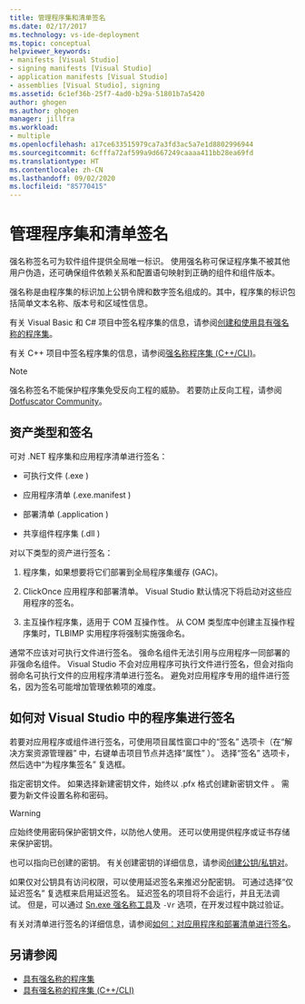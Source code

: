```yaml
---
title: 管理程序集和清单签名
ms.date: 02/17/2017
ms.technology: vs-ide-deployment
ms.topic: conceptual
helpviewer_keywords:
- manifests [Visual Studio]
- signing manifests [Visual Studio]
- application manifests [Visual Studio]
- assemblies [Visual Studio], signing
ms.assetid: 6c1ef36b-25f7-4ad0-b29a-51801b7a5420
author: ghogen
ms.author: ghogen
manager: jillfra
ms.workload:
- multiple
ms.openlocfilehash: a17ce633515979ca7a3fd3ac5a7e1d8802996944
ms.sourcegitcommit: 6cfffa72af599a9d667249caaaa411bb28ea69fd
ms.translationtype: HT
ms.contentlocale: zh-CN
ms.lasthandoff: 09/02/2020
ms.locfileid: "85770415"
---
```

# <a name="manage-assembly-and-manifest-signing"></a>管理程序集和清单签名

强名称签名可为软件组件提供全局唯一标识。 使用强名称可保证程序集不被其他用户伪造，还可确保组件依赖关系和配置语句映射到正确的组件和组件版本。

强名称是由程序集的标识加上公钥令牌和数字签名组成的。其中，程序集的标识包括简单文本名称、版本号和区域性信息。

有关 Visual Basic 和 C# 项目中签名程序集的信息，请参阅[创建和使用具有强名称的程序集](/dotnet/framework/app-domains/create-and-use-strong-named-assemblies)。

有关 C++ 项目中签名程序集的信息，请参阅[强名称程序集 (C++/CLI)](/cpp/dotnet/strong-name-assemblies-assembly-signing-cpp-cli)。

> [!NOTE]
> 强名称签名不能保护程序集免受反向工程的威胁。 若要防止反向工程，请参阅 [Dotfuscator Community](dotfuscator/index.md)。

## <a name="asset-types-and-signing"></a>资产类型和签名

可对 .NET 程序集和应用程序清单进行签名：

- 可执行文件 (.exe  )

- 应用程序清单 (.exe.manifest  )

- 部署清单 (.application  )

- 共享组件程序集 (.dll  )

对以下类型的资产进行签名：

1. 程序集，如果想要将它们部署到全局程序集缓存 (GAC)。

2. ClickOnce 应用程序和部署清单。 Visual Studio 默认情况下将启动对这些应用程序的签名。

3. 主互操作程序集，适用于 COM 互操作性。 从 COM 类型库中创建主互操作程序集时，TLBIMP 实用程序将强制实施强命名。

通常不应该对可执行文件进行签名。 强命名组件无法引用与应用程序一同部署的非强命名组件。 Visual Studio 不会对应用程序可执行文件进行签名，但会对指向弱命名可执行文件的应用程序清单进行签名。 避免对应用程序专用的组件进行签名，因为签名可能增加管理依赖项的难度。

## <a name="how-to-sign-an-assembly-in-visual-studio"></a>如何对 Visual Studio 中的程序集进行签名

若要对应用程序或组件进行签名，可使用项目属性窗口中的“签名”  选项卡（在“解决方案资源管理器”  中，右键单击项目节点并选择“属性”  ）。 选择“签名”  选项卡，然后选中“为程序集签名”  复选框。

指定密钥文件。 如果选择新建密钥文件，始终以 .pfx 格式创建新密钥文件  。 需要为新文件设置名称和密码。

> [!WARNING]
> 应始终使用密码保护密钥文件，以防他人使用。 还可以使用提供程序或证书存储来保护密钥。

也可以指向已创建的密钥。 有关创建密钥的详细信息，请参阅[创建公钥/私钥对](/dotnet/framework/app-domains/how-to-create-a-public-private-key-pair)。

如果仅对公钥具有访问权限，可以使用延迟签名来推迟分配密钥。 可通过选择“仅延迟签名”  复选框来启用延迟签名。 延迟签名的项目将不会运行，并且无法调试。 但是，可以通过 [Sn.exe 强名称工具](/dotnet/framework/tools/sn-exe-strong-name-tool)及 `-Vr` 选项，在开发过程中跳过验证。

有关对清单进行签名的详细信息，请参阅[如何：对应用程序和部署清单进行签名](../ide/how-to-sign-application-and-deployment-manifests.md)。

## <a name="see-also"></a>另请参阅

- [具有强名称的程序集](/dotnet/framework/app-domains/strong-named-assemblies)
- [具有强名称的程序集 (C++/CLI)](/cpp/dotnet/strong-name-assemblies-assembly-signing-cpp-cli)
